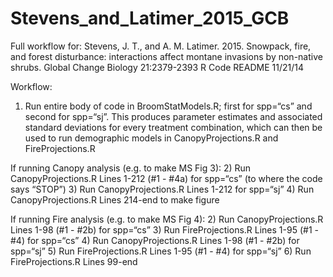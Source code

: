 # Stevens_and_Latimer_2015_GCB
Full workflow for: Stevens, J. T., and A. M. Latimer. 2015. Snowpack, fire, and forest disturbance: interactions affect montane invasions by non-native shrubs. Global Change Biology 21:2379-2393
R Code README 11/21/14

Workflow:
1) Run entire body of code in BroomStatModels.R; first for spp=“cs” and second for spp=“sj”. This produces parameter estimates and associated standard deviations for every treatment combination, which can then be used to run demographic models in CanopyProjections.R and FireProjections.R

If running Canopy analysis (e.g. to make MS Fig 3):
2) Run CanopyProjections.R Lines 1-212 (#1 - #4a) for spp=“cs” (to where the code says “STOP”)
3) Run CanopyProjections.R Lines 1-212 for spp=“sj”
4) Run CanopyProjections.R Lines 214-end to make figure

If running Fire analysis (e.g. to make MS Fig 4):
2) Run CanopyProjections.R Lines 1-98 (#1 - #2b) for spp=“cs”
3) Run FireProjections.R Lines 1-95 (#1 - #4) for spp=“cs”
4) Run CanopyProjections.R Lines 1-98 (#1 - #2b) for spp=“sj”
5) Run FireProjections.R Lines 1-95 (#1 - #4) for spp=“sj”
6) Run FireProjections.R Lines 99-end
